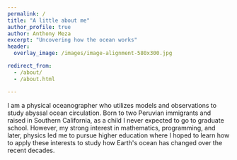 ```yaml
---
permalink: /
title: "A little about me"
author_profile: true
author: Anthony Meza
excerpt: "Uncovering how the ocean works"
header:
  overlay_image: /images/image-alignment-580x300.jpg

redirect_from: 
  - /about/
  - /about.html

---
```


I am a physical oceanographer who utilizes models and observations to study abyssal ocean circulation. Born to two Peruvian immigrants and raised in Southern California, as a child I never expected to go to graduate school. However, my strong interest in mathematics, programming, and later, physics led me to pursue higher education where I hoped to learn how to apply these interests to study how Earth's ocean has changed over the recent decades. 
